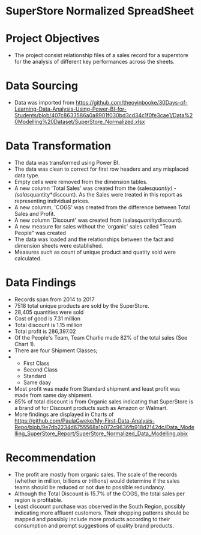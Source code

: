 # SuperStore Normalized SpreadSheet

# Project Objectives
* The project consist relationship files of a sales record for a superstore for the analysis of different key performances across the sheets. 

# Data Sourcing
* Data was imported from  https://github.com/theoyinbooke/30Days-of-Learning-Data-Analysis-Using-Power-BI-for-Students/blob/407c8633586a0a8901f030bd3cd34c1f0fe3cae1/Data%20Modelling%20Dataset/SuperStore_Normalized.xlsx

# Data Transformation
* The data was transformed using Power BI.
* The data was clean to correct for first row headers and any misplaced data type.
* Empty cells were removed from the dimension tables.
* A new column 'Total Sales' was created from the (sales*quantiy) -(salas*quantity*discount). As the Sales were treated in this report as representing individual prices.
* A new columm, 'COGS' was created from the difference between Total Sales and Profit.
* A new column 'Discount' was created from (salas*quantity*discount).
* A new measure for sales without the 'organic' sales called "Team People" was created
* The data was loaded and the relationships between the fact and dimension sheets were established.
* Measures such as count of unique product and quatity sold were calculated.

# Data Findings
* Records span from 2014 to 2017
* 7518 total unique products are sold by the SuperStore.
* 28,405 quantities were sold
* Cost of good is 7.31 million
* Total discount is 1.15 million
* Total profit is 286,397.02
* Of the People's Team, Team Charlie made 82% of the total sales (See Chart 1).
* There are four Shipment Classes;
* * First Class
  * Second Class
  * Standard
  * Same daay
* Most profit was made from Standard shipment and least profit was made from same day shipment.
* 85% of total discount is from Organic sales indicating that SuperStore is a brand of for Discount products such as Amazon or Walmart.
* More findings are displayed in Charts of https://github.com/PaulaGweke/My-First-Data-Analysis-Repo/blob/9e7db2234d6755568a1b072c9636fb918d2142dc/Data_Modelling_SuperStore_Report/SuperStore_Normalized_Data_Modelling.pbix

# Recommendation
* The profit are mostly from organic sales. The scale of the records (whether in million, billions or trillions) would determine if the sales teams should be reduced or not due to possible redundancy.
* Although the Total Discount is 15.7% of the COGS, the total sales per region is profitable.
* Least discount purchase was observed in the South Region, possibly indicating more affluent customers. Their shopping patterns should be mapped and possibly include more products according to their consumption and prompt suggestions of quality brand products.
  
